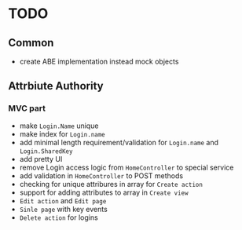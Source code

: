 # TODO
## Common
- create ABE implementation instead mock objects
## Attrbiute Authority
### MVC part
- make `Login.Name` unique
- make index for `Login.name`
- add minimal length requirement/validation for `Login.name` and `Login.SharedKey`
- add pretty UI
- remove Login access logic from `HomeController` to special service
- add validation in `HomeController` to POST methods
- checking for unique attribures in array for `Create action`
- support for adding attributes to array in `Create view`
- `Edit action` and `Edit page`
- `Sinle page` with key events
- `Delete action` for logins 
